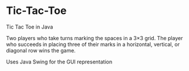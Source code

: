 # Tic-Tac-Toe
Tic Tac Toe in Java

Two players who take turns marking the spaces in a 3×3 grid. The player who succeeds in placing three of their marks in a horizontal, vertical, or diagonal row wins the game. 

Uses Java Swing for the GUI representation
